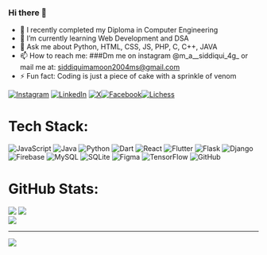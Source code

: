 ### Hi there 👋

- 🔭 I recently completed my Diploma in Computer Engineering
- 🌱 I’m currently learning Web Development and DSA
- 💬 Ask me about Python, HTML, CSS, JS, PHP, C, C++, JAVA
- 📫 How to reach me: ###Dm me on instagram @m_a__siddiqui_4g_ or mail me at: siddiquimamoon2004ms@gmail.com
- ⚡ Fun fact: Coding is just a piece of cake with a sprinkle of venom


[![Instagram](https://img.shields.io/badge/Instagram-%23E4405F.svg?logo=Instagram&logoColor=white)](https://www.instagram.com/mamoon_siddiqui_786/) [![LinkedIn](https://img.shields.io/badge/LinkedIn-%230077B5.svg?logo=linkedin&logoColor=white)](https://www.linkedin.com/in/mamoon-siddiqui-0a27b2296/) [![X](https://img.shields.io/badge/X-black.svg?logo=X&logoColor=white)](https://x.com/Mamoon_4G)[![Facebook](https://img.shields.io/badge/Facebook-0866FF.svg?style=for-the-badge&logo=Facebook&logoColor=white)](https://www.facebook.com/mamoon.siddiqui.146)[![Lichess](https://img.shields.io/badge/Lichess-000000.svg?style=for-the-badge&logo=Lichess&logoColor=white)](https://lichess.org/@/MAMOON_4G)

# Tech Stack:
![JavaScript](https://img.shields.io/badge/javascript-%23323330.svg?style=flat&logo=javascript&logoColor=%23F7DF1E) ![Java](https://img.shields.io/badge/java-%23ED8B00.svg?style=flat&logo=openjdk&logoColor=white) ![Python](https://img.shields.io/badge/python-3670A0?style=flat&logo=python&logoColor=ffdd54) ![Dart](https://img.shields.io/badge/dart-%230175C2.svg?style=flat&logo=dart&logoColor=white) ![React](https://img.shields.io/badge/react-%2320232a.svg?style=flat&logo=react&logoColor=%2361DAFB) ![Flutter](https://img.shields.io/badge/Flutter-%2302569B.svg?style=flat&logo=Flutter&logoColor=white) ![Flask](https://img.shields.io/badge/flask-%23000.svg?style=flat&logo=flask&logoColor=white) ![Django](https://img.shields.io/badge/django-%23092E20.svg?style=flat&logo=django&logoColor=white) ![Firebase](https://img.shields.io/badge/firebase-a08021?style=flat&logo=firebase&logoColor=ffcd34) ![MySQL](https://img.shields.io/badge/mysql-4479A1.svg?style=flat&logo=mysql&logoColor=white) ![SQLite](https://img.shields.io/badge/sqlite-%2307405e.svg?style=flat&logo=sqlite&logoColor=white) ![Figma](https://img.shields.io/badge/figma-%23F24E1E.svg?style=flat&logo=figma&logoColor=white) ![TensorFlow](https://img.shields.io/badge/TensorFlow-%23FF6F00.svg?style=flat&logo=TensorFlow&logoColor=white) ![GitHub](https://img.shields.io/badge/github-%23121011.svg?style=flat&logo=github&logoColor=white)
# GitHub Stats:
![](https://github-readme-stats.vercel.app/api?username=Mamoon-5G&theme=dark&hide_border=true&include_all_commits=true&count_private=true)
![](https://github-readme-streak-stats.herokuapp.com/?user=Mamoon-5G&theme=dark&hide_border=true)<br/>
![](https://github-readme-stats.vercel.app/api/top-langs/?username=Mamoon-5G&theme=dark&hide_border=true&include_all_commits=true&count_private=true&layout=compact)

---
[![](https://visitcount.itsvg.in/api?id=aashishkhobragade&icon=0&color=0)](https://visitcount.itsvg.in)
